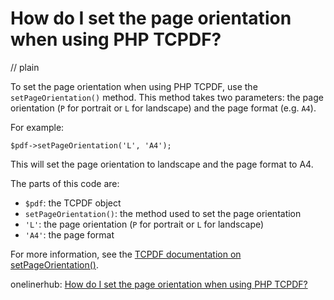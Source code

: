 # How do I set the page orientation when using PHP TCPDF?
// plain

To set the page orientation when using PHP TCPDF, use the `setPageOrientation()` method. This method takes two parameters: the page orientation (`P` for portrait or `L` for landscape) and the page format (e.g. `A4`).

For example:

```
$pdf->setPageOrientation('L', 'A4');
```

This will set the page orientation to landscape and the page format to A4.

The parts of this code are:
- `$pdf`: the TCPDF object
- `setPageOrientation()`: the method used to set the page orientation
- `'L'`: the page orientation (`P` for portrait or `L` for landscape)
- `'A4'`: the page format

For more information, see the [TCPDF documentation on setPageOrientation()](https://tcpdf.org/docs/source_docs/classTCPDF/#a4b0f7b1f3b9c2e8d7d5e1b9e9a3a6b8).

onelinerhub: [How do I set the page orientation when using PHP TCPDF?](https://onelinerhub.com/php-tcpdf/how-do-i-set-the-page-orientation-when-using-php-tcpdf)